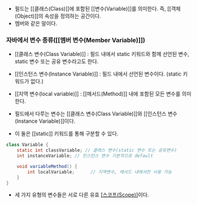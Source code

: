 - 필드는 [[클래스(Class)]]에 포함된 [[변수(Variable)]]를 의미한다. 즉, [[객체(Object)]]의 속성을 정의하는 공간이다.
- 멤버와 같은 말이다.

### 자바에서 변수 종류([[멤버 변수(Member Variable)]])

- [[클래스 변수(Class Variable)]] : 필드 내에서 static 키워드와 함께 선언된 변수, static 변수 또는 공유 변수라고도 한다.
- [[인스턴스 변수(Instance Variable)]] :  필드 내에서 선언된 변수이다. (static 키워드가 없다.)
- [[지역 변수(local variable)]] : [[메서드(Method)]] 내에 포함된 모든 변수를 의미한다.

- 필드에서 다루는 변수는 [[클래스 변수(Class Variable)]]와 [[인스턴스 변수(Instance Variable)]]이다. 
- 이 둘은 [[static]] 키워드를 통해 구분할 수 있다.

```java
class Variable {
    static int classVariable; // 클래스 변수(static 변수 또는 공유변수)
    int instanceVariable; // 인스턴스 변수 기본적으로 default

    void variableMethod() {
        int localVariable;      // 지역변수, 메서드 내에서만 사용 가능
    }
}
```

- 세 가지 유형의 변수들은 서로 다른 유효 [[스코프(Scope)]](scope)이다.